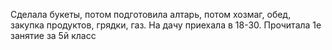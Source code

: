 Сделала букеты, потом подготовила алтарь, потом хозмаг, обед, закупка продуктов, грядки, газ. На дачу приехала в 18-30. Прочитала 1е занятие за 5й класс